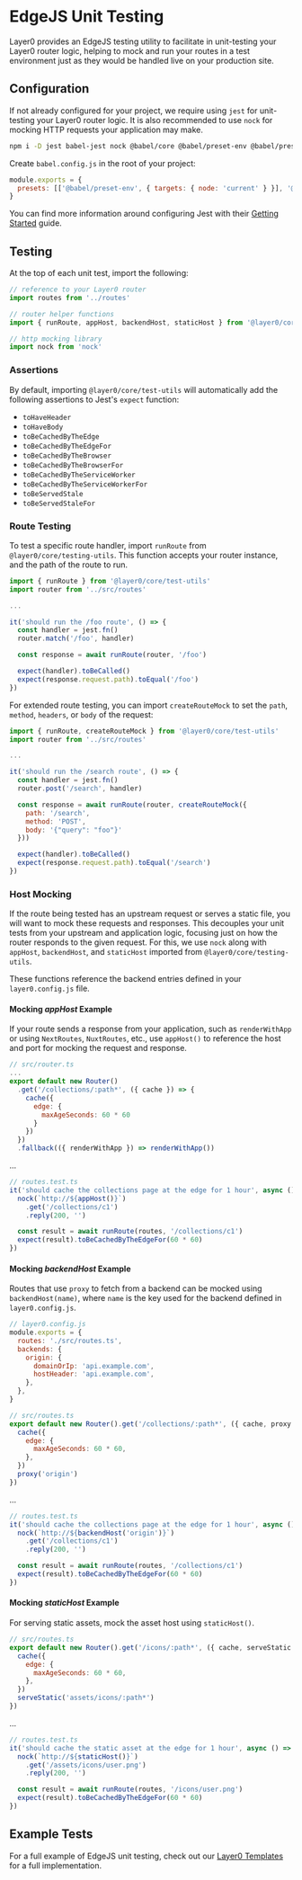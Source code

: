 # EdgeJS Unit Testing

Layer0 provides an EdgeJS testing utility to facilitate in unit-testing your Layer0 router logic, helping to mock and run your routes in a test environment just as they would be handled live on your production site.

## Configuration

If not already configured for your project, we require using `jest` for unit-testing your Layer0 router logic. It is also recommended to use `nock` for mocking HTTP requests your application may make.

```bash
npm i -D jest babel-jest nock @babel/core @babel/preset-env @babel/preset-typescript
```

Create `babel.config.js` in the root of your project:

```js
module.exports = {
  presets: [['@babel/preset-env', { targets: { node: 'current' } }], '@babel/preset-typescript'],
}
```

You can find more information around configuring Jest with their [Getting Started](https://jestjs.io/docs/getting-started) guide.

## Testing

At the top of each unit test, import the following:

```js
// reference to your Layer0 router
import routes from '../routes'

// router helper functions
import { runRoute, appHost, backendHost, staticHost } from '@layer0/core/test-utils'

// http mocking library
import nock from 'nock'
```

### Assertions

By default, importing `@layer0/core/test-utils` will automatically add the following assertions to Jest's `expect` function:

- `toHaveHeader`
- `toHaveBody`
- `toBeCachedByTheEdge`
- `toBeCachedByTheEdgeFor`
- `toBeCachedByTheBrowser`
- `toBeCachedByTheBrowserFor`
- `toBeCachedByTheServiceWorker`
- `toBeCachedByTheServiceWorkerFor`
- `toBeServedStale`
- `toBeServedStaleFor`

### Route Testing

To test a specific route handler, import `runRoute` from `@layer0/core/testing-utils`. This function accepts your router instance, and the path of the route to run.

```js
import { runRoute } from '@layer0/core/test-utils'
import router from '../src/routes'

...

it('should run the /foo route', () => {
  const handler = jest.fn()
  router.match('/foo', handler)

  const response = await runRoute(router, '/foo')

  expect(handler).toBeCalled()
  expect(response.request.path).toEqual('/foo')
})
```

For extended route testing, you can import `createRouteMock` to set the `path`, `method`, `headers`, or `body` of the request:

```js
import { runRoute, createRouteMock } from '@layer0/core/test-utils'
import router from '../src/routes'

...

it('should run the /search route', () => {
  const handler = jest.fn()
  router.post('/search', handler)

  const response = await runRoute(router, createRouteMock({
    path: '/search',
    method: 'POST',
    body: '{"query": "foo"}'
  }))

  expect(handler).toBeCalled()
  expect(response.request.path).toEqual('/search')
})
```

### Host Mocking

If the route being tested has an upstream request or serves a static file, you will want to mock these requests and responses. This decouples your unit tests from your upstream and application logic, focusing just on how the router responds to the given request. For this, we use `nock` along with `appHost`, `backendHost`, and `staticHost` imported from `@layer0/core/testing-utils`.

These functions reference the backend entries defined in your `layer0.config.js` file.

#### Mocking _appHost_ Example

If your route sends a response from your application, such as `renderWithApp` or using `NextRoutes`, `NuxtRoutes`, etc., use `appHost()` to reference the host and port for mocking the request and response.

```js
// src/router.ts
...
export default new Router()
  .get('/collections/:path*', ({ cache }) => {
    cache({
      edge: {
        maxAgeSeconds: 60 * 60
      }
    })
  })
  .fallback(({ renderWithApp }) => renderWithApp())
```

...

```js
// routes.test.ts
it('should cache the collections page at the edge for 1 hour', async () => {
  nock(`http://${appHost()}`)
    .get('/collections/c1')
    .reply(200, '')

  const result = await runRoute(routes, '/collections/c1')
  expect(result).toBeCachedByTheEdgeFor(60 * 60)
})
```

#### Mocking _backendHost_ Example

Routes that use `proxy` to fetch from a backend can be mocked using `backendHost(name)`, where `name` is the key used for the backend defined in `layer0.config.js`.

```js
// layer0.config.js
module.exports = {
  routes: './src/routes.ts',
  backends: {
    origin: {
      domainOrIp: 'api.example.com',
      hostHeader: 'api.example.com',
    },
  },
}

// src/routes.ts
export default new Router().get('/collections/:path*', ({ cache, proxy }) => {
  cache({
    edge: {
      maxAgeSeconds: 60 * 60,
    },
  })
  proxy('origin')
})
```

...

```js
// routes.test.ts
it('should cache the collections page at the edge for 1 hour', async () => {
  nock(`http://${backendHost('origin')}`)
    .get('/collections/c1')
    .reply(200, '')

  const result = await runRoute(routes, '/collections/c1')
  expect(result).toBeCachedByTheEdgeFor(60 * 60)
})
```

#### Mocking _staticHost_ Example

For serving static assets, mock the asset host using `staticHost()`.

```js
// src/routes.ts
export default new Router().get('/icons/:path*', ({ cache, serveStatic }) => {
  cache({
    edge: {
      maxAgeSeconds: 60 * 60,
    },
  })
  serveStatic('assets/icons/:path*')
})
```

...

```js
// routes.test.ts
it('should cache the static asset at the edge for 1 hour', async () => {
  nock(`http://${staticHost()}`)
    .get('/assets/icons/user.png')
    .reply(200, '')

  const result = await runRoute(routes, '/icons/user.png')
  expect(result).toBeCachedByTheEdgeFor(60 * 60)
})
```

## Example Tests

For a full example of EdgeJS unit testing, check out our [Layer0 Templates](https://github.com/layer0-docs/layer0-templates) for a full implementation.
